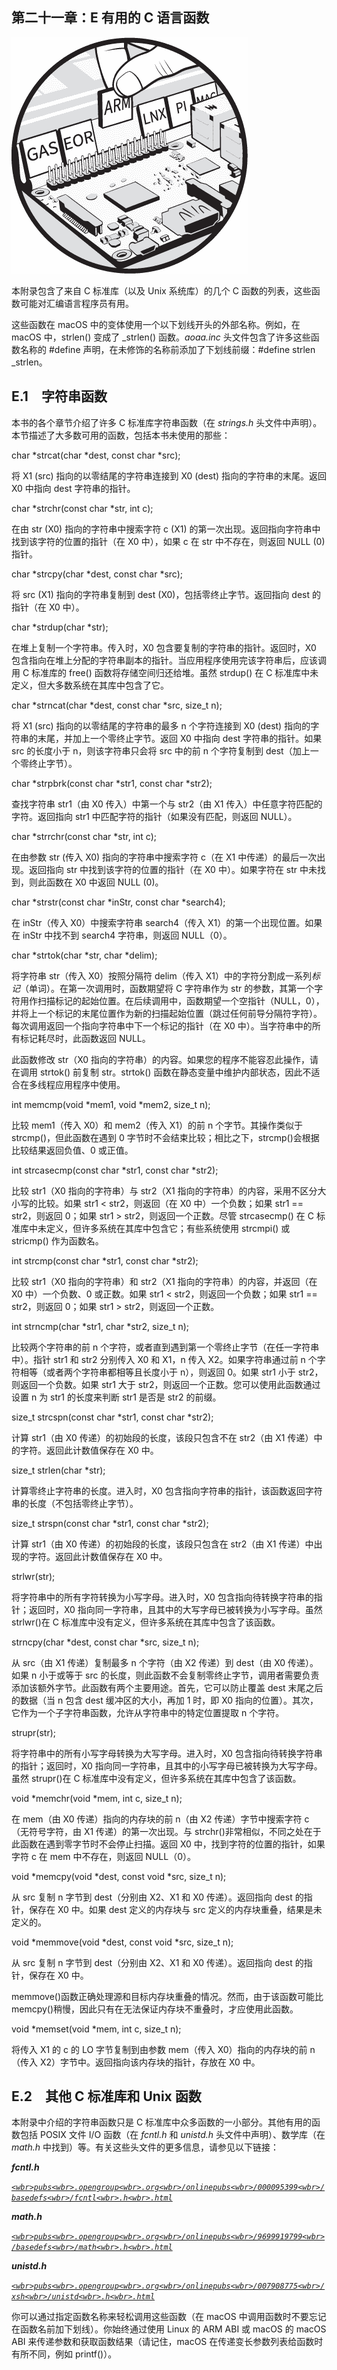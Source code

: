 

## 第二十一章：E 有用的 C 语言函数



![](img/opener.jpg)

本附录包含了来自 C 标准库（以及 Unix 系统库）的几个 C 函数的列表，这些函数可能对汇编语言程序员有用。

这些函数在 macOS 中的变体使用一个以下划线开头的外部名称。例如，在 macOS 中，strlen() 变成了 _strlen() 函数。*aoaa.inc* 头文件包含了许多这些函数名称的 #define 声明，在未修饰的名称前添加了下划线前缀：#define strlen _strlen。

## E.1 字符串函数

本书的各个章节介绍了许多 C 标准库字符串函数（在 *strings.h* 头文件中声明）。本节描述了大多数可用的函数，包括本书未使用的那些：

char *strcat(char *dest, const char *src);

将 X1 (src) 指向的以零结尾的字符串连接到 X0 (dest) 指向的字符串的末尾。返回 X0 中指向 dest 字符串的指针。

char *strchr(const char *str, int c);

在由 str (X0) 指向的字符串中搜索字符 c (X1) 的第一次出现。返回指向字符串中找到该字符的位置的指针（在 X0 中），如果 c 在 str 中不存在，则返回 NULL (0) 指针。

char *strcpy(char *dest, const char *src);

将 src (X1) 指向的字符串复制到 dest (X0)，包括零终止字节。返回指向 dest 的指针（在 X0 中）。

char *strdup(char *str);

在堆上复制一个字符串。传入时，X0 包含要复制的字符串的指针。返回时，X0 包含指向在堆上分配的字符串副本的指针。当应用程序使用完该字符串后，应该调用 C 标准库的 free() 函数将存储空间归还给堆。虽然 strdup() 在 C 标准库中未定义，但大多数系统在其库中包含了它。

char *strncat(char *dest, const char *src, size_t n);

将 X1 (src) 指向的以零结尾的字符串的最多 n 个字符连接到 X0 (dest) 指向的字符串的末尾，并加上一个零终止字节。返回 X0 中指向 dest 字符串的指针。如果 src 的长度小于 n，则该字符串只会将 src 中的前 n 个字符复制到 dest（加上一个零终止字节）。

char *strpbrk(const char *str1, const char *str2);

查找字符串 str1（由 X0 传入）中第一个与 str2（由 X1 传入）中任意字符匹配的字符。返回指向 str1 中匹配字符的指针（如果没有匹配，则返回 NULL）。

char *strrchr(const char *str, int c);

在由参数 str (传入 X0) 指向的字符串中搜索字符 c（在 X1 中传递）的最后一次出现。返回指向 str 中找到该字符的位置的指针（在 X0 中）。如果字符在 str 中未找到，则此函数在 X0 中返回 NULL (0)。

char *strstr(const char *inStr, const char *search4);

在 inStr（传入 X0）中搜索字符串 search4（传入 X1）的第一个出现位置。如果在 inStr 中找不到 search4 字符串，则返回 NULL（0）。

char *strtok(char *str, char *delim);

将字符串 str（传入 X0）按照分隔符 delim（传入 X1）中的字符分割成一系列*标记*（单词）。在第一次调用时，函数期望将 C 字符串作为 str 的参数，其第一个字符用作扫描标记的起始位置。在后续调用中，函数期望一个空指针（NULL，0），并将上一个标记的末尾位置作为新的扫描起始位置（跳过任何前导分隔符字符）。每次调用返回一个指向字符串中下一个标记的指针（在 X0 中）。当字符串中的所有标记耗尽时，此函数返回 NULL。

此函数修改 str（X0 指向的字符串）的内容。如果您的程序不能容忍此操作，请在调用 strtok() 前复制 str。strtok() 函数在静态变量中维护内部状态，因此不适合在多线程应用程序中使用。

int memcmp(void *mem1, void *mem2, size_t n);

比较 mem1（传入 X0）和 mem2（传入 X1）的前 n 个字节。其操作类似于 strcmp()，但此函数在遇到 0 字节时不会结束比较；相比之下，strcmp()会根据比较结果返回负值、0 或正值。

int strcasecmp(const char *str1, const char *str2);

比较 str1（X0 指向的字符串）与 str2（X1 指向的字符串）的内容，采用不区分大小写的比较。如果 str1 < str2，则返回（在 X0 中）一个负数；如果 str1 == str2，则返回 0；如果 str1 > str2，则返回一个正数。尽管 strcasecmp() 在 C 标准库中未定义，但许多系统在其库中包含它；有些系统使用 strcmpi() 或 stricmp() 作为函数名。

int strcmp(const char *str1, const char *str2);

比较 str1（X0 指向的字符串）和 str2（X1 指向的字符串）的内容，并返回（在 X0 中）一个负数、0 或正数。如果 str1 < str2，则返回一个负数；如果 str1 == str2，则返回 0；如果 str1 > str2，则返回一个正数。

int strncmp(char *str1, char *str2, size_t n);

比较两个字符串的前 n 个字符，或者直到遇到第一个零终止字节（在任一字符串中）。指针 str1 和 str2 分别传入 X0 和 X1，n 传入 X2。如果字符串通过前 n 个字符相等（或者两个字符串都相等且长度小于 n），则返回 0。如果 str1 小于 str2，则返回一个负数。如果 str1 大于 str2，则返回一个正数。您可以使用此函数通过设置 n 为 str1 的长度来判断 str1 是否是 str2 的前缀。

size_t strcspn(const char *str1, const char *str2);

计算 str1（由 X0 传递）的初始段的长度，该段只包含不在 str2（由 X1 传递）中的字符。返回此计数值保存在 X0 中。

size_t strlen(char *str);

计算零终止字符串的长度。进入时，X0 包含指向字符串的指针，该函数返回字符串的长度（不包括零终止字节）。

size_t strspn(const char *str1, const char *str2);

计算 str1（由 X0 传递）的初始段的长度，该段只包含在 str2（由 X1 传递）中出现的字符。返回此计数值保存在 X0 中。

strlwr(str);

将字符串中的所有字符转换为小写字母。进入时，X0 包含指向待转换字符串的指针；返回时，X0 指向同一字符串，且其中的大写字母已被转换为小写字母。虽然 strlwr()在 C 标准库中没有定义，但许多系统在其库中包含了该函数。

strncpy(char *dest, const char *src, size_t n);

从 src（由 X1 传递）复制最多 n 个字符（由 X2 传递）到 dest（由 X0 传递）。如果 n 小于或等于 src 的长度，则此函数不会复制零终止字节，调用者需要负责添加该额外字节。此函数有两个主要用途。首先，它可以防止覆盖 dest 末尾之后的数据（当 n 包含 dest 缓冲区的大小，再加 1 时，即 X0 指向的位置）。其次，它作为一个子字符串函数，允许从字符串中的特定位置提取 n 个字符。

strupr(str);

将字符串中的所有小写字母转换为大写字母。进入时，X0 包含指向待转换字符串的指针；返回时，X0 指向同一字符串，且其中的小写字母已被转换为大写字母。虽然 strupr()在 C 标准库中没有定义，但许多系统在其库中包含了该函数。

void *memchr(void *mem, int c, size_t n);

在 mem（由 X0 传递）指向的内存块的前 n（由 X2 传递）字节中搜索字符 c（无符号字符，由 X1 传递）的第一次出现。与 strchr()非常相似，不同之处在于此函数在遇到零字节时不会停止扫描。返回 X0 中，找到字符的位置的指针，如果字符 c 在 mem 中不存在，则返回 NULL（0）。

void *memcpy(void *dest, const void *src, size_t n);

从 src 复制 n 字节到 dest（分别由 X2、X1 和 X0 传递）。返回指向 dest 的指针，保存在 X0 中。如果 dest 定义的内存块与 src 定义的内存块重叠，结果是未定义的。

void *memmove(void *dest, const void *src, size_t n);

从 src 复制 n 字节到 dest（分别由 X2、X1 和 X0 传递）。返回指向 dest 的指针，保存在 X0 中。

memmove()函数正确处理源和目标内存块重叠的情况。然而，由于该函数可能比 memcpy()稍慢，因此只有在无法保证内存块不重叠时，才应使用此函数。

void *memset(void *mem, int c, size_t n);

将传入 X1 的 c 的 LO 字节复制到由参数 mem（传入 X0）指向的内存块的前 n（传入 X2）字节中。返回指向该内存块的指针，存放在 X0 中。

## E.2 其他 C 标准库和 Unix 函数

本附录中介绍的字符串函数只是 C 标准库中众多函数的一小部分。其他有用的函数包括 POSIX 文件 I/O 函数（在 *fcntl.h* 和 *unistd.h* 头文件中声明）、数学库（在 *math.h* 中找到）等。有关这些头文件的更多信息，请参见以下链接：

***fcntl.h***

*[`<wbr>pubs<wbr>.opengroup<wbr>.org<wbr>/onlinepubs<wbr>/000095399<wbr>/basedefs<wbr>/fcntl<wbr>.h<wbr>.html`](https://pubs.opengroup.org/onlinepubs/000095399/basedefs/fcntl.h.html)*

***math.h***

*[`<wbr>pubs<wbr>.opengroup<wbr>.org<wbr>/onlinepubs<wbr>/9699919799<wbr>/basedefs<wbr>/math<wbr>.h<wbr>.html`](https://pubs.opengroup.org/onlinepubs/9699919799/basedefs/math.h.html)*

***unistd.h***

*[`<wbr>pubs<wbr>.opengroup<wbr>.org<wbr>/onlinepubs<wbr>/007908775<wbr>/xsh<wbr>/unistd<wbr>.h<wbr>.html`](https://pubs.opengroup.org/onlinepubs/007908775/xsh/unistd.h.html)*

你可以通过指定函数名称来轻松调用这些函数（在 macOS 中调用函数时不要忘记在函数名前加下划线）。你始终通过使用 Linux 的 ARM ABI 或 macOS 的 macOS ABI 来传递参数和获取函数结果（请记住，macOS 在传递变长参数列表给函数时有所不同，例如 printf()）。
